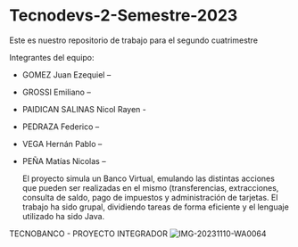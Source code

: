 # Tecnodevs-2-Semestre-2023
Este es nuestro repositorio de trabajo para  el segundo cuatrimestre

Integrantes del equipo:
- GOMEZ Juan Ezequiel –
- GROSSI Emiliano –
- PAIDICAN SALINAS Nicol Rayen -
- PEDRAZA Federico –
- VEGA Hernán Pablo –
- PEÑA Matías Nicolas –

    El proyecto simula un Banco Virtual, emulando las distintas acciones que pueden ser realizadas en el mismo (transferencias, extracciones, consulta de saldo,
pago de impuestos y administración de tarjetas.
    El trabajo ha sido grupal, dividiendo tareas de forma eficiente y el lenguaje utilizado ha sido Java.

TECNOBANCO - PROYECTO INTEGRADOR
![IMG-20231110-WA0064](https://github.com/CodeStrong2023/Tecnodevs-2-Semestre-2023/assets/135768019/b24b5360-7e97-4353-875c-e648592ec6a8)
